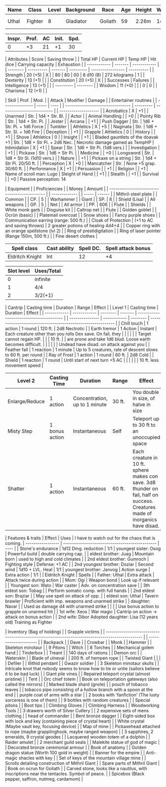 | Name  | Class   | Level | Background | Race    | Age | Height | Weight | Eyes  | Skin  | Hair | Birthday      | Year | Constellation |
| ----- | ------- | ----- | ---------- | ------- | --- | ------ | ------ | ----- | ----- | ---- | ------------- | ---- | ------------- |
| Uthal | Fighter | 8     | Gladiator  | Goliath | 59  | 2.26m  | 142kg  | White | Stone | None | 5th of summer | 8028 | (Artisan god) |

| Inspr. | Prof. | AC  | Init. | Spd. |
| ------ | ----- | --- | ----- | ---- |
| 0      | +3    | 21  | +1    | 30   | (19 AC normally)

| Attributes   | Score   | Saving throw |  | Total HP | Current HP | Temp HP | Hit dice  | Carrying capacity | Exhaustion |
| ------------ | ------- | ------------ |  | -------- | ---------- | ------- | --------- | ----------------- | ---------- |
| Strength     | 20 (+5) | X            |  | 80       | 80         | 00      | 8 d10 (8) | 272 kilograms     | 1          |
| Dexterity    | 13 (+1) |              |
| Constitution | 20 (+5) | X            |  | Successes | Failures |
| Intelligence | 13 (+1) |              |  | --------- | -------- |
| Wisdom       | 11 (+0) |              |  | 0         | 0        |
| Charisma     | 12 (+1) |              |

| Skill           | Prof. | Mod. |  | Attack                            | Modifier  | Damage                     |  | Entertainer routines |
| --------------- | ----- | ---- |  | --------------------------------- | --------- | -------------------------- |  | -------------------- |
| Acrobatics      | X     | +1   |  | Unarmed                           | Str.      | 1d4 + Str. Bl.             |  | Actor                |
| Animal Handling |       | +0   |  | Pointy Rib                        | Str.      | 1d4 + Str. Pi.             |  | Jester               |
| Arcana          |       | +1   |  | Push Dagger                       | Str.      | 1d6 + Str. Pi. + 1d6 Force |  | Tumbler              |
| Athletics       | X     | +5   |  | Naginata                          | Str.      | 1d6 + Str. Sl. + 1d6 Fire  |
| Deception       |       | +1   |  | Grapple                           | Athletics | 0                          |
| History         |       | +1   |  | Shove                             | Athletics | 0                          |
| Insight         |       | +1   |  | Bladed gauntlets of the doavak +1 | Str.      | 1d8 + Str Pi. + 2d6 Nec.   | Necrotic damage gained as TempHP
| Intimidation    | X     | +1   |  | Spear                             | Str.      | 1d6 + Str Pi. (1d8 vers.)  |
| Investigation   |       | +1   |  | Pickaxe                           | Str.      | 1d6 + Str Pi.              |
| Medicine        |       | +0   |  | Longsword                         | Str.      | 1d8 + Str Sl. (1d10 vers.) |
| Nature          |       | +1   |  | Pickaxe on a string               | Str.      | 1d4 + Str Pi. 20/50 ft.    |
| Perception      | X     | +0   |  | Mancatcher                        | Str.      | None +5 grap. 30/60 ft.    |
| Performance     | X     | +1   |
| Persuasion      |       | +1   |
| Religion        |       | +1   | Name of scroll man: Lugo
| Sleight of Hand |       | +1   |
| Stealth         |       | +1   |
| Survival        |       | +0   | Passive perception: 14

| Equipment                                     |  | Proficiencies |  | Money | Amount |
| --------------------------------------------- |  | ------------- |  | ----- | ------ |
| Mithril-steel plate                           |  | Common        |  | CP.   | 5      |
| Warhammer                                     |  | Giant         |  | SP.   | 8      |
| Shield (Lisa)                                 |  | All weapons   |  | GP.   | 5      |
| Net                                           |  | All armor     |  | PP.   | 606    |
| Flute                                         |  | Shields       |
| White monk garb                               |  | Disguise kit  |
| Caltrop net                                   |  | Flute         |
| Golden goblet                                 |  | Ocrûn (basic) |
| Platemail overcoat                            |
| Snow shoes                                    |
| Fancy purple shoes                            |
| Communication earring (range: 500 ft.)        |
| Cloak of Protection                           | (+1 to AC and saving throws)
| 2 greater potions of healing 4d4+4            |
| Copper ring with an orange spellstone (lvl 2) |
| Ring of prestidigitation                      |
| Ring of laser pointer (Range 150m, 500 ft.)   |
| Fine desert clothes                           |

| Spell class     | Cast ability | Spell DC. | Spell attack bonus |
| --------------- | ------------ | --------- | ------------------ |
| Eldritch Knight | Int          | 12        | +4                 |

| Slot level | Uses/Total |
| ---------- | ---------- |
| 0          | infinite   |
| 1          | 4/4        |
| 2          | 3/2(+1)    |

| Cantrip      | Casting time | Duration | Range   | Effect                                   |  | Level 1         | Casting time | Duration | Effect                                                       |
| ------------ | ------------ | -------- | ------- | ---------------------------------------- |  | --------------- | ------------ | -------- | ------------------------------------------------------------ |
| Chill touch  | 1 action     | 1 round  | 120 ft. | 2d8 Nectrotic                            |  | Earth tremor    | 1 Action     | Instant  | Each creature other than you rolls Dex save. On fail, they   |
|              |              |          |         | Target cannot regain HP.                 |  |                 |       10 ft. |          | are prone and take 1d6 blud. Loose earth becomes difficult.  |
|              |              |          |         | Undead have disad. on attack against you |  | Feather fall    | 1 reaction   | 1 minute | Up to 5 creatures, rate of descent slows to 60 ft. per round |
| Ray of Frost | 1 action     | 1 round  | 60 ft.  | 2d8 Cold                                 |  | Shield          | 1 reaction   | 1 round  | Until start of next turn +5 AC                               |
|              |              |          |         | 10 ft. less movement speed               |

| Level 2        | Casting Time   | Duration                      | Range  | Effect                                                                                                                        |
| -------------- | -------------- | ----------------------------- | ------ | ----------------------------------------------------------------------------------------------------------------------------- |
| Enlarge/Reduce | 1 action       | Concentration, up to 1 minute | 30 ft. | You double in size, of halve in size                                                                                          |
| Misty Step     | 1 bonus action | Instantaneous                 | Self   | Teleport up to 30 ft to an unoccupied space                                                                                   |
| Shatter        | 1 action       | Instantaneous                 | 60 ft. | Each creature in 10 ft. sphere makes con save. 3d8 thunder on fail, half on success. Creatures made of inorganics have disad. |

| Features & traits | Effect                                          | Uses | I have to watch out for the chaos that is coming.
| ----------------- | ----------------------------------------------- | ---- |
| Stone's endurance | 1d12 Dmg. reduction                             | 1/1  | youngest sister: Osog
| Powerful build    | double carrying cap.                            |      | eldest brother: Juag
| Mountain born     | used to high and cold climates                  |      | 2nd eldest brother: Gumroch
| Fighting style    | Defense: +1 AC                                  |      | 2nd youngest brother: Doziar
| Second wind       | 1d10 + LVL. Heal                                | 1/1  | youngest brother: Janvog
| Action surge      | Extra action                                    | 1/1  |
| Eldritch Knight   | Spells                                          |      | Father: Uthal
| Extra attack      | Attack twice during action                      |      | Mom: Ogi
| Weapon bond       | Look up if relevant                             |      | Youngest son: Wato
| War caster        | Adv. on concentration save                      |      | 3th eldest son: Tobag
|                   | Perform somatic comp. with full hands           |      | 2nd eldest son: Braziar
|                   | May use spell on attack of opp.                 |      | eldest son: Uthal
| Tavern brawler    | Proficient with imp. weapons and unarmed strike |      | daughter: Navar
|                   | Used as damage d4 with unarmed strike           |      |
|                   | Use bonus action to grapple on unarmed hit      |      | 1st wife: Xeos
| War magic         | Cantrip on action -> attack on bonus action     |      | 2nd wife: Dibor
                                                                               Adopted daughter: Lisa (12 years old) Training as Fighter

| Inventory (Bag of holding)                                                                       |  | Grapple victims       |
| ------------------------------------------------------------------------------------------------ |  | --------------------- |
| Backpack                                                                                         |  | Dave                  |
| Crowbar                                                                                          |  | Monk                  |
| Hammer                                                                                           |  | Skeleton minotaur     |
| 9 Pitons                                                                                         |  | Witch                 |
| 8 Torches                                                                                        |  | Mechanical golem hand |
| Tinderbox                                                                                        |  | Treant                |
| 140 days of rations                                                                              |  | Demon orc             |
| Waterskin                                                                                        |  | Blade of ulneval      |
| 200 ft. of hempen rope                                                                           |  | Twisted Giant         |
|                                                                                                  |  | Defiler               |
| Illithid pendant                                                                                 |  | Gwazir soldier        |
| 3 Skeleton minotaur skulls                                                                       |
| Intricate knot that nobody seems to know how to tie or untie (sailors believe it to be bad luck) |
| Giant pile vines                                                                                 |
| Repaired teleport crystal (almost pristine)                                                      |
| Tent                                                                                             |
| Orc chief totem                                                                                  |
| Book on teleportation gateways (also called the mirrors)                                         |
| Marked blade shard (gnole)                                                                       |
| pouch of tobacco leaves                                                                          |
| tobacco pipe consisting of a hollow branch with a spoon at the end                               |
| purple coat of arms with a star                                                                  |
| 2 books with 'fanfiction' (The lusty sorceress is one of them)                                   |
| 9 bottles with random creatures                                                                  |
| Special pitons                                                                                   |
| Boot tips                                                                                        |
| Climbing Gloves                                                                                  |
| Climbing Harness                                                                                 |
| Woodworking Tools                                                                                |
| 3 drawers worth of Silver Cutlery                                                                |
| 2 expensive sets of mens clothing                                                                |
| head of commander                                                                                |
| Bent bronze dagger                                                                               |
| Eight-sided box with lock and key (containing piece of crystal heart)                            |
| White crystal (Maybe vault key, focusing device)                                                 |
| Map of mine                                                                                      |
| Pickaxehead attached to rope (maybe grapplinghook, maybe ranged weapon)                          |
| 3 sapphires, 2 emeralds, 9 crystal geodes                                                        |
| Lacquered wooden totem of a dolphin                                                              |
| Raider amulet                                                                                    |
| 2 merchant guild seals                                                                           |
| Malekite statue of god of magic                                                                  |
| Decorated bronze ceremonial armour                                                               |
| Book of anatomy                                                                                  |
| Golden dragon statue (Worth 100 gold in weight)                                                  |
| Banner for the empire                                                                            |
| Anti-magic shacles with key                                                                      |
| Set of keys of the mountain village mine                                                         |
| Scrolls detailing construction of Mithril Giant                                                  |
| Spare parts of Mithril Giant                                                                     |
| Book on ocrun for Goliath                                                                        |
| Carved stone, looks like a nautilus, with inscriptions near the tentacles. Symbol of peace.      |
| Spicebox (Black pepper, saffron, nutmeg, cardamom)                                               |
